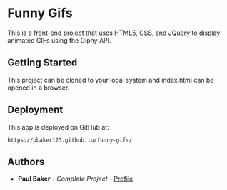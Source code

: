 # Funny Gifs

This is a front-end project that uses HTML5, CSS, and JQuery to display animated GIFs using the Giphy API.

## Getting Started

This project can be cloned to your local system and index.html can be opened in a browser.

## Deployment

This app is deployed on GitHub at:

```
https://pbaker123.github.io/funny-gifs/
```

## Authors

* **Paul Baker** - *Complete Project* - [Profile](https://pbaker123.github.io/)


